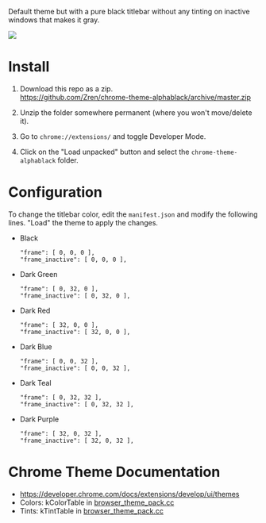 Default theme but with a pure black titlebar without any tinting on inactive windows that makes it gray.

![](https://i.imgur.com/gboexjF.png)

# Install

1. Download this repo as a zip.  
   https://github.com/Zren/chrome-theme-alphablack/archive/master.zip

2. Unzip the folder somewhere permanent (where you won't move/delete it).

3. Go to `chrome://extensions/` and toggle Developer Mode.

4. Click on the "Load unpacked" button and select the `chrome-theme-alphablack` folder.


# Configuration

To change the titlebar color, edit the `manifest.json` and modify the following lines. "Load" the theme to apply the changes.

* Black

      "frame": [ 0, 0, 0 ],
      "frame_inactive": [ 0, 0, 0 ],

* Dark Green

      "frame": [ 0, 32, 0 ],
      "frame_inactive": [ 0, 32, 0 ],

* Dark Red

      "frame": [ 32, 0, 0 ],
      "frame_inactive": [ 32, 0, 0 ],

* Dark Blue

      "frame": [ 0, 0, 32 ],
      "frame_inactive": [ 0, 0, 32 ],

* Dark Teal

      "frame": [ 0, 32, 32 ],
      "frame_inactive": [ 0, 32, 32 ],

* Dark Purple

      "frame": [ 32, 0, 32 ],
      "frame_inactive": [ 32, 0, 32 ],

# Chrome Theme Documentation

* https://developer.chrome.com/docs/extensions/develop/ui/themes
* Colors: kColorTable in [browser_theme_pack.cc](https://chromium.googlesource.com/chromium/src/+/refs/heads/main/chrome/browser/themes/browser_theme_pack.cc#231)
* Tints: kTintTable in [browser_theme_pack.cc](https://chromium.googlesource.com/chromium/src/+/refs/heads/main/chrome/browser/themes/browser_theme_pack.cc#217)


